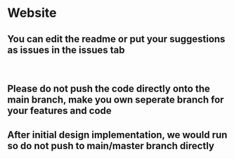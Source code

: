 # Website

## You can edit the readme or put your suggestions as issues in the issues tab 
</br>

## Please do not push the code directly onto the main branch, make you own seperate branch for your features and code
## After initial design implementation, we would run so do not push to main/master branch directly
